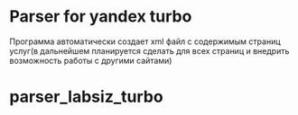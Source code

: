 # Parser for yandex turbo

Программа автоматически создает xml файл с содержимым страниц услуг(в дальнейшем планируется сделать для всех страниц и внедрить возможность работы с другими сайтами)
# parser_labsiz_turbo

